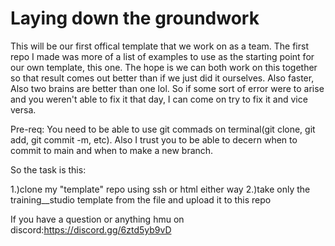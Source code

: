 # Laying down the groundwork


This will be our first offical template that we work on as a team. The first repo I made was more of a list of examples to use as the starting point for our own template, this one. 
The hope is we can both work on this together so that result comes out better than if we just did it ourselves. Also faster, Also two brains are better than one lol. So if some sort of error were to arise and you weren't able to fix it that day, I can come on try to fix it and vice versa. 



Pre-req: You need to be able to use git commads on terminal(git clone, git add, git commit -m, etc). Also I trust you to be able to decern when to commit to main and when to make a new branch.



So the task is this:

  1.)clone my "template" repo using ssh or html either way
  2.)take only the training__studio template from the file and upload it to this repo





If you have a question or anything hmu on discord:https://discord.gg/6ztd5yb9vD





